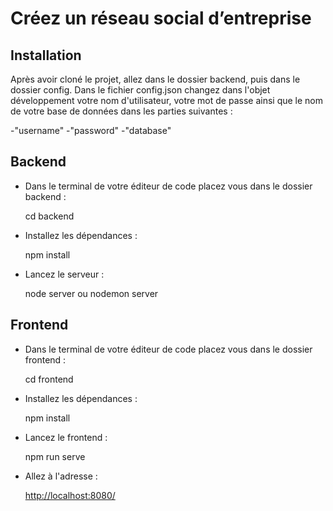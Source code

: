 ﻿# Créez un réseau social d’entreprise


## Installation


Après avoir cloné le projet, allez dans le dossier backend, puis dans le dossier config.
Dans le fichier config.json changez dans l'objet développement votre nom d'utilisateur, votre mot de passe ainsi que le nom de votre base de données dans les parties suivantes :

-"username"
-"password"
-"database"

## Backend

 - Dans le terminal de votre éditeur de code placez vous dans le dossier backend :
 
      cd backend
      
 - Installez les dépendances :
   
   npm install
   
 - Lancez le serveur :
 
   node server ou nodemon server

## Frontend

 - Dans le terminal de votre éditeur de code placez vous dans le dossier frontend :
 
      cd frontend
      
 - Installez les dépendances :
   
   npm install
   
 - Lancez le frontend :
 
    npm run serve
    
 - Allez à l'adresse :
  
   [http://localhost:8080/](http://localhost:8080/)


